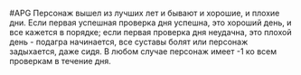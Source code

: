 #APG
Персонаж вышел из лучших лет и бывают и хорошие, и плохие дни. Если первая успешная проверка дня успешна, это хороший день, и все кажется в порядке; если первая проверка дня неудачна, это плохой день - подагра начинается, все суставы болят или персонаж задыхается, даже сидя. В любом случае персонаж имеет -1 ко всем проверкам в течение дня. 